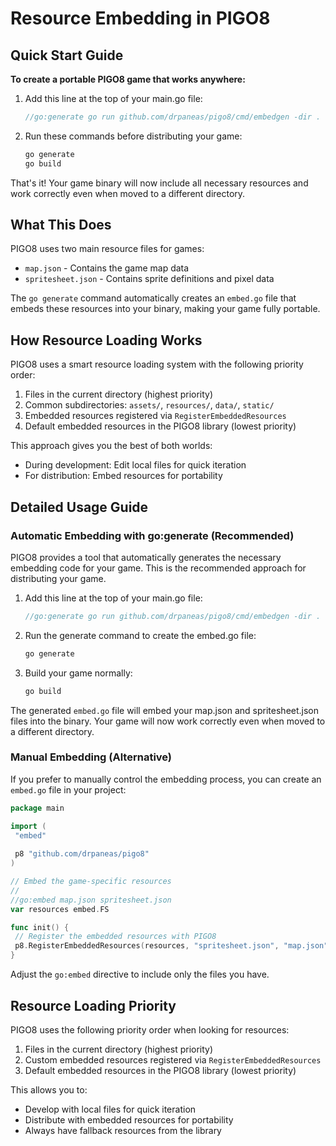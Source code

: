 # Resource Embedding in PIGO8

## Quick Start Guide

**To create a portable PIGO8 game that works anywhere:**

1. Add this line at the top of your main.go file:

   ```go
   //go:generate go run github.com/drpaneas/pigo8/cmd/embedgen -dir .
   ```

2. Run these commands before distributing your game:

   ```bash
   go generate
   go build
   ```

That's it! Your game binary will now include all necessary resources and work correctly even when moved to a different directory.

## What This Does

PIGO8 uses two main resource files for games:

- `map.json` - Contains the game map data
- `spritesheet.json` - Contains sprite definitions and pixel data

The `go generate` command automatically creates an `embed.go` file that embeds these resources into your binary, making your game fully portable.

## How Resource Loading Works

PIGO8 uses a smart resource loading system with the following priority order:

1. Files in the current directory (highest priority)
2. Common subdirectories: `assets/`, `resources/`, `data/`, `static/`
3. Embedded resources registered via `RegisterEmbeddedResources`
4. Default embedded resources in the PIGO8 library (lowest priority)

This approach gives you the best of both worlds:

- During development: Edit local files for quick iteration
- For distribution: Embed resources for portability

## Detailed Usage Guide

### Automatic Embedding with go:generate (Recommended)

PIGO8 provides a tool that automatically generates the necessary embedding code for your game. This is the recommended approach for distributing your game.

1. Add this line at the top of your main.go file:

   ```go
   //go:generate go run github.com/drpaneas/pigo8/cmd/embedgen -dir .
   ```

2. Run the generate command to create the embed.go file:

   ```bash
   go generate
   ```

3. Build your game normally:

   ```bash
   go build
   ```

The generated `embed.go` file will embed your map.json and spritesheet.json files into the binary. Your game will now work correctly even when moved to a different directory.

### Manual Embedding (Alternative)

If you prefer to manually control the embedding process, you can create an `embed.go` file in your project:

```go
package main

import (
 "embed"
 
 p8 "github.com/drpaneas/pigo8"
)

// Embed the game-specific resources
//
//go:embed map.json spritesheet.json
var resources embed.FS

func init() {
 // Register the embedded resources with PIGO8
 p8.RegisterEmbeddedResources(resources, "spritesheet.json", "map.json")
}
```

Adjust the `go:embed` directive to include only the files you have.

## Resource Loading Priority

PIGO8 uses the following priority order when looking for resources:

1. Files in the current directory (highest priority)
2. Custom embedded resources registered via `RegisterEmbeddedResources`
3. Default embedded resources in the PIGO8 library (lowest priority)

This allows you to:

- Develop with local files for quick iteration
- Distribute with embedded resources for portability
- Always have fallback resources from the library
